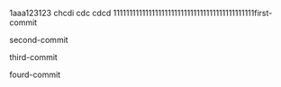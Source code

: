 1aaa123123
chcdi
cdc
cdcd
11111111111111111111111111111111111111111111first-commit

second-commit

third-commit

fourd-commit
